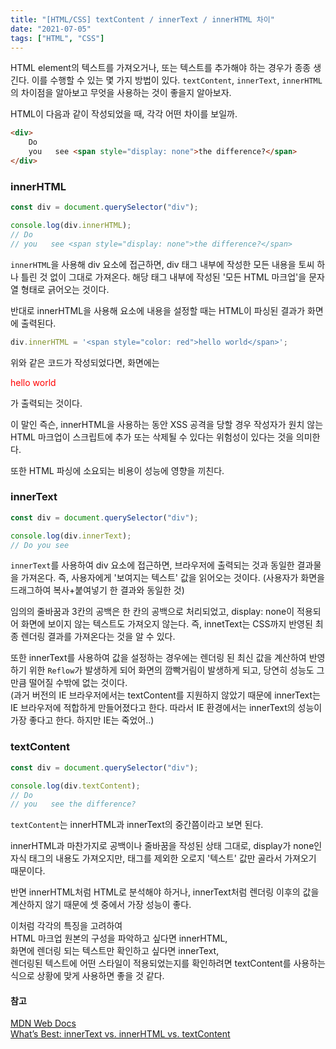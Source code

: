 ```yaml
---
title: "[HTML/CSS] textContent / innerText / innerHTML 차이"
date: "2021-07-05"
tags: ["HTML", "CSS"]
---
```

HTML element의 텍스트를 가져오거나, 또는 텍스트를 추가해야 하는 경우가 종종 생긴다. 이를 수행할 수 있는 몇 가지 방법이 있다. ```textContent```, ```innerText```, ```innerHTML```의 차이점을 알아보고 무엇을 사용하는 것이 좋을지 알아보자.

HTML이 다음과 같이 작성되었을 때, 각각 어떤 차이를 보일까.

```html
<div>
    Do
    you   see <span style="display: none">the difference?</span>
</div>
```



### innerHTML

```javascript
const div = document.querySelector("div");

console.log(div.innerHTML);
// Do
// you   see <span style="display: none">the difference?</span>
```

```innerHTML```을 사용해 div 요소에 접근하면, div 태그 내부에 작성한 모든 내용을 토씨 하나 틀린 것 없이 그대로 가져온다. 해당 태그 내부에 작성된 '모든 HTML 마크업'을 문자열 형태로 긁어오는 것이다.

반대로 innerHTML을 사용해 요소에 내용을 설정할 때는 HTML이 파싱된 결과가 화면에 출력된다.

```javascript
div.innerHTML = '<span style="color: red">hello world</span>';
```

위와 같은 코드가 작성되었다면, 화면에는  

<span style="color: red">hello world</span>  

가 출력되는 것이다.

이 말인 즉슨, innerHTML을 사용하는 동안 XSS 공격을 당할 경우 작성자가 원치 않는 HTML 마크업이 스크립트에 추가 또는 삭제될 수 있다는 위험성이 있다는 것을 의미한다.  



또한 HTML 파싱에 소요되는 비용이 성능에 영향을 끼친다.



### innerText

```javascript
const div = document.querySelector("div");

console.log(div.innerText);
// Do you see
```

```innerText```를 사용하여 div 요소에 접근하면, 브라우저에 출력되는 것과 동일한 결과물을 가져온다. 즉, 사용자에게 '보여지는 텍스트' 값을 읽어오는 것이다. (사용자가 화면을 드래그하여 복사+붙여넣기 한 결과와 동일한 것)

임의의 줄바꿈과 3칸의 공백은 한 칸의 공백으로 처리되었고, display: none이 적용되어 화면에 보이지 않는 텍스트도 가져오지 않는다. 즉, innetText는 CSS까지 반영된 최종 렌더링 결과를 가져온다는 것을 알 수 있다.

또한 innerText를 사용하여 값을 설정하는 경우에는 렌더링 된 최신 값을 계산하여 반영하기 위한 ```Reflow```가 발생하게 되어 화면의 깜빡거림이 발생하게 되고, 당연히 성능도 그만큼 떨어질 수밖에 없는 것이다.  
(과거 버전의 IE 브라우저에서는 textContent를 지원하지 않았기 때문에 innerText는 IE 브라우저에 적합하게 만들어졌다고 한다. 따라서 IE 환경에서는 innerText의 성능이 가장 좋다고 한다. 하지만 IE는 죽었어..)



### textContent

```javascript
const div = document.querySelector("div");

console.log(div.textContent);
// Do
// you   see the difference?
```

```textContent```는 innerHTML과 innerText의 중간쯤이라고 보면 된다.

innerHTML과 마찬가지로 공백이나 줄바꿈을 작성된 상태 그대로, display가 none인 자식 태그의 내용도 가져오지만, 태그를 제외한 오로지 '텍스트' 값만 골라서 가져오기 때문이다.

반면 innerHTML처럼 HTML로 분석해야 하거나, innerText처럼 렌더링 이후의 값을 계산하지 않기 때문에 셋 중에서 가장 성능이 좋다.



이처럼 각각의 특징을 고려하여  
HTML 마크업 원본의 구성을 파악하고 싶다면 innerHTML,  
화면에 렌더링 되는 텍스트만 확인하고 싶다면 innerText,  
렌더링된 텍스트에 어떤 스타일이 적용되었는지를 확인하려면 textContent를 사용하는 식으로 상황에 맞게 사용하면 좋을 것 같다.



#### 참고

[MDN Web Docs](https://developer.mozilla.org/ko/docs/Web/API/Node/textContent)  
[What’s Best: innerText vs. innerHTML vs. textContent](https://betterprogramming.pub/whats-best-innertext-vs-innerhtml-vs-textcontent-903ebc43a3fc)